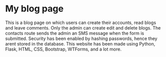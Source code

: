 # My blog page
 This is a blog page on which users can create their accounts, read blogs and leave comments. Only the admin can create edit and delete blogs.  The contacts route sends the admin an SMS message when the form is submitted.  Security has been enabled by hashing passwords, hence they arent stored in the database. This website has been made using Python, Flask, HTML, CSS, Bootstrap, WTForms, and a lot more.
